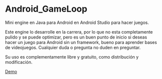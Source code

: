 # Android_GameLoop
Mini engine en Java para Android en Android Studio para hacer juegos.

Este engine lo desarrolle en la carrera, por lo que no esta completamente pulido y se puede optimizar, pero es un buen punto de inicio si deseas hacer un juego para Android sin un framework, bueno para aprender bases de videojuegos.
Cualquier duda o pregunta no duden en preguntar.

Su uso es complementamente libre y gratuito, como distribución y modificación.

[Demo](https://www.arjierdagames.com/Share/Juegos/juego.apk)
